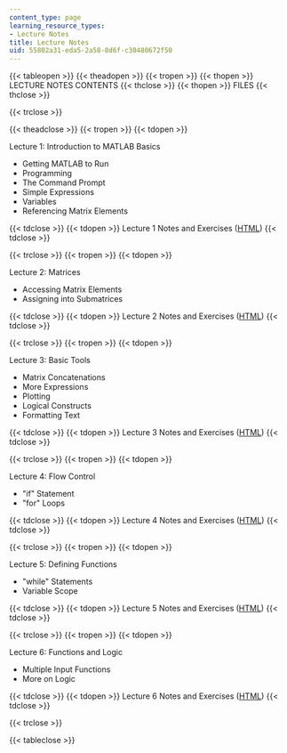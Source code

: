 ```yaml
---
content_type: page
learning_resource_types:
- Lecture Notes
title: Lecture Notes
uid: 55802a31-eda5-2a58-8d6f-c30480672f50
---
```


{{< tableopen >}}
{{< theadopen >}}
{{< tropen >}}
{{< thopen >}}
LECTURE NOTES CONTENTS
{{< thclose >}}
{{< thopen >}}
FILES
{{< thclose >}}

{{< trclose >}}

{{< theadclose >}}
{{< tropen >}}
{{< tdopen >}}


Lecture 1: Introduction to MATLAB Basics

*   Getting MATLAB to Run
*   Programming
*   The Command Prompt
*   Simple Expressions
*   Variables
*   Referencing Matrix Elements


{{< tdclose >}}
{{< tdopen >}}
Lecture 1 Notes and Exercises ([HTML](/ans7870/resources/farjoun/Lecture1.html))
{{< tdclose >}}

{{< trclose >}}
{{< tropen >}}
{{< tdopen >}}


Lecture 2: Matrices

*   Accessing Matrix Elements
*   Assigning into Submatrices


{{< tdclose >}}
{{< tdopen >}}
Lecture 2 Notes and Exercises ([HTML](/ans7870/resources/farjoun/Lecture2.html))
{{< tdclose >}}

{{< trclose >}}
{{< tropen >}}
{{< tdopen >}}


Lecture 3: Basic Tools

*   Matrix Concatenations
*   More Expressions
*   Plotting
*   Logical Constructs
*   Formatting Text


{{< tdclose >}}
{{< tdopen >}}
Lecture 3 Notes and Exercises ([HTML](/ans7870/resources/farjoun/Lecture3.html))
{{< tdclose >}}

{{< trclose >}}
{{< tropen >}}
{{< tdopen >}}


Lecture 4: Flow Control

*   "if" Statement
*   "for" Loops


{{< tdclose >}}
{{< tdopen >}}
Lecture 4 Notes and Exercises ([HTML](/ans7870/resources/farjoun/Lecture4.html))
{{< tdclose >}}

{{< trclose >}}
{{< tropen >}}
{{< tdopen >}}


Lecture 5: Defining Functions

*   "while" Statements
*   Variable Scope


{{< tdclose >}}
{{< tdopen >}}
Lecture 5 Notes and Exercises ([HTML](/ans7870/resources/farjoun/Lecture5.html))
{{< tdclose >}}

{{< trclose >}}
{{< tropen >}}
{{< tdopen >}}


Lecture 6: Functions and Logic

*   Multiple Input Functions
*   More on Logic


{{< tdclose >}}
{{< tdopen >}}
Lecture 6 Notes and Exercises ([HTML](/ans7870/resources/farjoun/Lecture6.html))
{{< tdclose >}}

{{< trclose >}}

{{< tableclose >}}